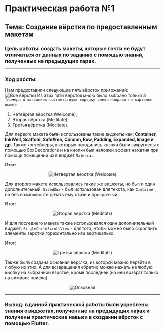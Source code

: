 # Практическая работа №1
## Тема: Создание вёрстки по предоставленным макетам

### Цель работы: создать макеты, которые почти не будут отличаться от данных по заданию с помощью знаний, полученных на предыдущих парах.
____
### Ход работы:
Нам предоставили следующие пять вёрсток приложений:
![Все вёрстки](/project_photos/all.png "Все вёрстки")
Из этих пяти вёрсток мною было выбрано только 3 `(номера в названиях соответствуют порядку слева направо на картинке выше)`:
1. Четвёртая вёрстка (Welcome);
2. Вторая вёрстка (Meditate);
3. Третья вёрстка (Meditate).

Для первого макета были использованы такие виджеты как: __Container, InkWell, Scaffold, SafeArea, Column, Row, Padding, Expanded, Image и др__. Также контейнеры, в которых находились кнопки были закруглены с помощью BoxDecorations и на кнопки был наложен эффект нажатия при помощи помещении их в виджет `Material`.

Итог:
<p align="center">
  <img src="/project_photos/layout1.jpg" alt="Четвёртая вёрстка (Welcome)"/>
</p>

Для второго макета использовались такие же виджеты, но был и один дополнительный: `SizedBox` - был использован для текста, как `Container`, но без возможности делать ему стили и прозрачный.

Итог:
<p align="center">
  <img src="/project_photos/layout2.jpg" alt="Вторая вёрстка (Meditate)"/>
</p>

И для последнего макета также использовался один дополнительный виджет: `SingleChildScrollView` - для того, чтобы можно было скроллить элементы вёрстки горизонтально или вертикально.

Итог:
<p align="center">
  <img src="/project_photos/layout3.jpg" alt="Третья вёрстка (Meditate)"/>
</p>

Также была создана основная вёрстка, из которой можно перейти в любую из этих. А для возвращения обратно можно нажать на любую кнопку на выбранной вёрстке, кроме последней (на ней возврат только на символе поиска).
<p align="center">
  <img src="/project_photos/main.jpg" alt="Основная"/>
</p>

____
### Вывод: в данной практической работы были укреплены знания о виджетах, полученные на предыдущих парах и получены практические навыки в создании вёрсток с помощью Flutter.
